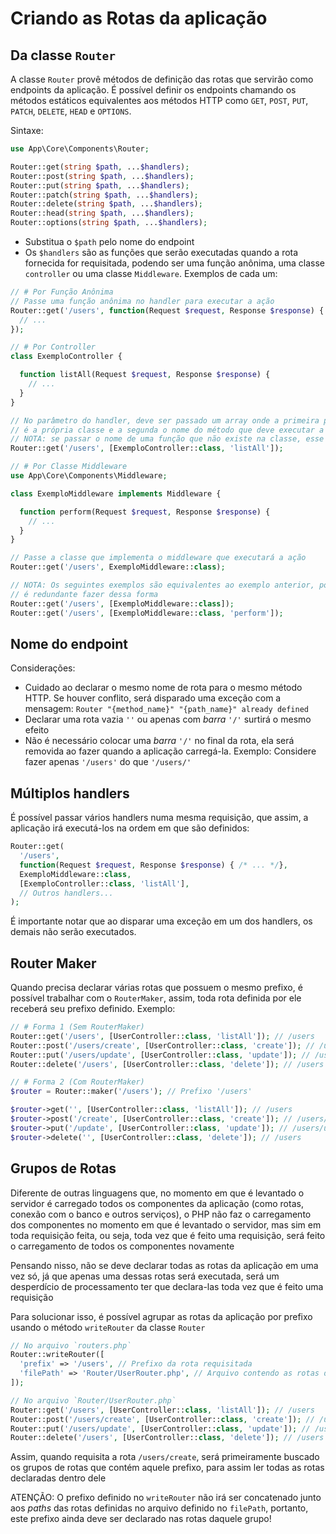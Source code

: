 # Criando as Rotas da aplicação

## Da classe `Router`

A classe `Router` provê métodos de definição das rotas que servirão como endpoints da aplicação. É possível definir os endpoints chamando os métodos estáticos equivalentes aos métodos HTTP como `GET`, `POST`, `PUT`, `PATCH`, `DELETE`, `HEAD` e `OPTIONS`.

Sintaxe:

```php
use App\Core\Components\Router;

Router::get(string $path, ...$handlers);
Router::post(string $path, ...$handlers);
Router::put(string $path, ...$handlers);
Router::patch(string $path, ...$handlers);
Router::delete(string $path, ...$handlers);
Router::head(string $path, ...$handlers);
Router::options(string $path, ...$handlers);
```

- Substitua o `$path` pelo nome do endpoint
- Os `$handlers` são as funções que serão executadas quando a rota fornecida for requisitada, podendo ser uma função anônima, uma classe `controller` ou uma classe `Middleware`. Exemplos de cada um:

```php
// # Por Função Anônima
// Passe uma função anônima no handler para executar a ação
Router::get('/users', function(Request $request, Response $response) {
  // ...
});

// # Por Controller
class ExemploController {

  function listAll(Request $request, Response $response) {
    // ...
  }
}

// No parâmetro do handler, deve ser passado um array onde a primeira posição
// é a própria classe e a segunda o nome do método que deve executar a ação
// NOTA: se passar o nome de uma função que não existe na classe, esse handler será ignorado!
Router::get('/users', [ExemploController::class, 'listAll']);

// # Por Classe Middleware
use App\Core\Components\Middleware;

class ExemploMiddleware implements Middleware {

  function perform(Request $request, Response $response) {
    // ...
  }
}

// Passe a classe que implementa o middleware que executará a ação
Router::get('/users', ExemploMiddleware::class);

// NOTA: Os seguintes exemplos são equivalentes ao exemplo anterior, portanto,
// é redundante fazer dessa forma
Router::get('/users', [ExemploMiddleware::class]);
Router::get('/users', [ExemploMiddleware::class, 'perform']);
```

## Nome do endpoint

Considerações:

- Cuidado ao declarar o mesmo nome de rota para o mesmo método HTTP. Se houver conflito, será disparado uma exceção com a mensagem: `Router "{method_name}" "{path_name}" already defined`
- Declarar uma rota vazia `''` ou apenas com _barra_ `'/'` surtirá o mesmo efeito
- Não é necessário colocar uma _barra_ `'/'` no final da rota, ela será removida ao fazer quando a aplicação carregá-la. Exemplo: Considere fazer apenas `'/users'` do que `'/users/'`

## Múltiplos handlers

É possível passar vários handlers numa mesma requisição, que assim, a aplicação irá executá-los na ordem em que são definidos:

```php
Router::get(
  '/users',
  function(Request $request, Response $response) { /* ... */},
  ExemploMiddleware::class,
  [ExemploController::class, 'listAll'],
  // Outros handlers...
);
```

É importante notar que ao disparar uma exceção em um dos handlers, os demais não serão executados.

## Router Maker

Quando precisa declarar várias rotas que possuem o mesmo prefixo, é possível trabalhar com o `RouterMaker`, assim, toda rota definida por ele receberá seu prefixo definido. Exemplo:

```php
// # Forma 1 (Sem RouterMaker)
Router::get('/users', [UserController::class, 'listAll']); // /users
Router::post('/users/create', [UserController::class, 'create']); // /users/create
Router::put('/users/update', [UserController::class, 'update']); // /users/update
Router::delete('/users', [UserController::class, 'delete']); // /users

// # Forma 2 (Com RouterMaker)
$router = Router::maker('/users'); // Prefixo '/users'

$router->get('', [UserController::class, 'listAll']); // /users
$router->post('/create', [UserController::class, 'create']); // /users/create
$router->put('/update', [UserController::class, 'update']); // /users/update
$router->delete('', [UserController::class, 'delete']); // /users
```

## Grupos de Rotas

Diferente de outras linguagens que, no momento em que é levantado o servidor é carregado todos os componentes da aplicação (como rotas, conexão com o banco e outros serviços), o PHP não faz o carregamento dos componentes no momento em que é levantado o servidor, mas sim em toda requisição feita, ou seja, toda vez que é feito uma requisição, será feito o carregamento de todos os componentes novamente

Pensando nisso, não se deve declarar todas as rotas da aplicação em uma vez só, já que apenas uma dessas rotas será executada, será um desperdício de processamento ter que declara-las toda vez que é feito uma requisição

Para solucionar isso, é possível agrupar as rotas da aplicação por prefixo usando o método `writeRouter` da classe `Router`

```php
// No arquivo `routers.php`
Router::writeRouter([
  'prefix' => '/users', // Prefixo da rota requisitada
  'filePath' => 'Router/UserRouter.php', // Arquivo contendo as rotas deste grupo
]);

// No arquivo `Router/UserRouter.php`
Router::get('/users', [UserController::class, 'listAll']); // /users
Router::post('/users/create', [UserController::class, 'create']); // /users/create
Router::put('/users/update', [UserController::class, 'update']); // /users/update
Router::delete('/users', [UserController::class, 'delete']); // /users
```

Assim, quando requisita a rota `/users/create`, será primeiramente buscado os grupos de rotas que contém aquele prefixo, para assim ler todas as rotas declaradas dentro dele

ATENÇÃO: O prefixo definido no `writeRouter` não irá ser concatenado junto aos _paths_ das rotas definidas no arquivo definido no `filePath`, portanto, este prefixo ainda deve ser declarado nas rotas daquele grupo!

